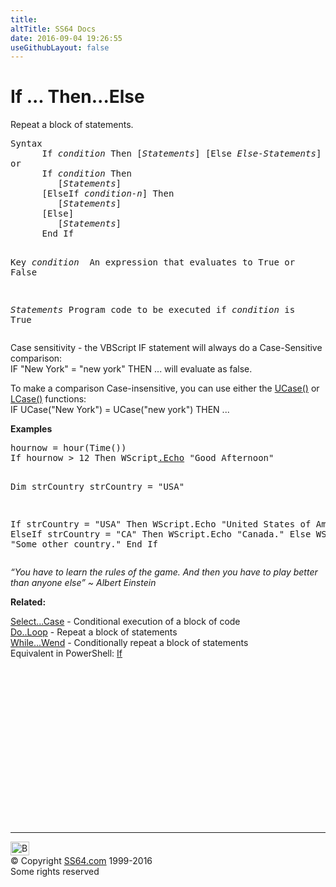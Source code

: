 ```yaml
---
title:
altTitle: SS64 Docs
date: 2016-09-04 19:26:55
useGithubLayout: false
---
```

<!-- #BeginLibraryItem "/Library/head_vb.lbi" --><!-- #EndLibraryItem --><h1>If ... Then...Else</h1> 
<p>Repeat a block of statements.</p>
<pre>Syntax 
      If <i>condition</i> Then [<i>Statements</i>] [Else <i>Else-Statements</i>]
or
      If <i>condition</i> Then
         [<i>Statements</i>]
      [ElseIf <i>condition-n</i>] Then
         [<i>Statements</i>]
      [Else]
         [<i>Statements</i>]
      End If

Key
   <i>condition </i>  An expression that evaluates to True or False<span class="code"></span>

   <i>Statements</i>  Program code to be executed if <i>condition</i> is True</pre>
<p> Case sensitivity - the VBScript IF statement will always do a Case-Sensitive comparison:<br>
<span class="code">IF "New York" = "new york" THEN</span> ... will evaluate as false.</p>
<p>To make a comparison Case-insensitive, you can use either the <a href="ucase.html">UCase()</a> or <a href="lcase.html">LCase()</a> functions:<br>
<span class="code">IF UCase("New York") = UCase("new york") THEN</span> ...</p>
<p><b>Examples</b></p>
<pre>hournow = hour(Time())
If hournow &gt; 12 Then WScript<a href="echo.html">.Echo</a> "Good Afternoon"


Dim strCountry
strCountry = "USA"

If strCountry = "USA" Then
   WScript.Echo "United States of America."
ElseIf strCountry = "CA" Then
   WScript.Echo "Canada."
Else
   WScript.Echo "Some other country."
End If</pre>
<p class="quote"><i>“You have to learn the rules of the game. And then you have to play better than anyone else” ~ Albert Einstein</i></p>
<p><b>Related:</b></p>
<p><a href="select.html">Select...Case</a> - Conditional execution of a block of code<br>
<a href="do.html">Do..Loop</a> - Repeat a block of statements<br>
<a href="while.html">While...Wend</a> - Conditionally repeat a block of statements<br>
Equivalent in PowerShell: <a href="../ps/if.html">If</a> </p><!-- #BeginLibraryItem "/Library/foot_vb.lbi" --><p>
<!-- VB300 -->
<ins class="adsbygoogle" style="display:inline-block;width:300px;height:250px" data-ad-client="ca-pub-6140977852749469" data-ad-slot="1683739502"></ins>
<script>
(adsbygoogle = window.adsbygoogle || []).push({});
</script></p>
<hr>
<div id="bl" class="footer"><a href="if.html#"><img src="../images/top.png" width="30" height="22" alt="Back to the Top"></a></div>
<div id="br" class="footer, tagline">© Copyright <a href="http://ss64.com/">SS64.com</a> 1999-2016<br>
Some rights reserved</div><!-- #EndLibraryItem -->

